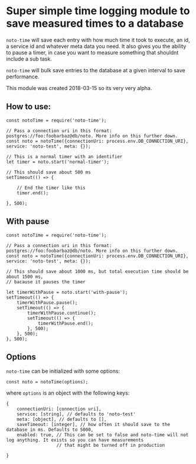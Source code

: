 # Super simple time logging module to save measured times to a database

```noto-time``` will save each entry with how much time it took to execute, an id, a service id and whatever meta data you need.
It also gives you the ability to pause a timer, in case you want to measure something that shouldnt include a sub task.

```noto-time``` will bulk save entries to the database at a given interval to save performance.

This module was created 2018-03-15 so its very very alpha.

## How to use:

    const notoTime = require('noto-time');

    // Pass a connection uri in this format: postgres://foo:foobarbaz@db/noto. More info on this further down.
    const noto = notoTime({connectionUri: process.env.DB_CONNECTION_URI}, service: 'noto-test', meta: {});

    // This is a normal timer with an identifier
    let timer = noto.start('normal-timer');

    // This should save about 500 ms
    setTimeout(() => {

        // End the timer like this
        timer.end();

    }, 500);

## With pause

    const notoTime = require('noto-time');

    // Pass a connection uri in this format: postgres://foo:foobarbaz@db/noto. More info on this further down.
    const noto = notoTime({connectionUri: process.env.DB_CONNECTION_URI}, service: 'noto-test', meta: {});

    // This should save about 1000 ms, but total execution time should be about 1500 ms,
    // bacause it pauses the timer

    let timerWithPause = noto.start('with-pause');
    setTimeout(() => {
        timerWithPause.pause();
        setTimeout(() => {
            timerWithPause.continue();
            setTimeout(() => {
                timerWithPause.end();
            }, 500);
        }, 500);
    }, 500);

## Options

```noto-time``` can be initialized with some options:

    const noto = notoTime(options);
  
where ```options``` is an object with the following keys:

    {
        connectionUri: [connection uri],
        service: [string], // defaults to 'noto-test'
        meta: [object], // defaults to [],
        saveTimeout: [integer], // how often it should save to the database in ms. Defaults to 5000,
        enabled: true, // This can be set to false and noto-time will not log anything. It exists so you can have measurements
                       // that might be turned off in production

    }



